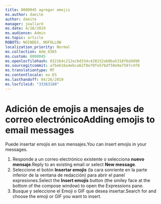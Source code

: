 ```yaml
---
title: 8000045 agregar emojis
ms.author: daeite
author: daeite
manager: joallard
ms.date: 4/26/2019
ms.audience: Admin
ms.topic: article
ROBOTS: NOINDEX, NOFOLLOW
localization_priority: Normal
ms.collection: Adm_O365
ms.custom: 8000045
ms.openlocfilehash: 032164c212ecbd334c420152ab0ba5318f6ddd90
ms.sourcegitcommit: a7be616a4ebca62f8e70fe576df58e9a7597c4f8
ms.translationtype: MT
ms.contentlocale: es-ES
ms.lasthandoff: 04/26/2019
ms.locfileid: "33363180"
---
```

# <a name="adding-emojis-to-email-messages"></a><span data-ttu-id="fa653-102">Adición de emojis a mensajes de correo electrónico</span><span class="sxs-lookup"><span data-stu-id="fa653-102">Adding emojis to email messages</span></span>

<span data-ttu-id="fa653-103">Puede insertar emojis en sus mensajes.</span><span class="sxs-lookup"><span data-stu-id="fa653-103">You can insert emojis in your messages.</span></span>

1. <span data-ttu-id="fa653-104">Responde a un correo electrónico existente o selecciona **nuevo mensaje**.</span><span class="sxs-lookup"><span data-stu-id="fa653-104">Reply to an existing email or select **New message**.</span></span>
1. <span data-ttu-id="fa653-105">Seleccione el botón **Insertar emojis** (la cara sonriente en la parte inferior de la ventana de redacción) para abrir el panel expresiones.</span><span class="sxs-lookup"><span data-stu-id="fa653-105">Select the **Insert emojis** button (the smiley face at the bottom of the compose window) to open the Expressions pane.</span></span>
1. <span data-ttu-id="fa653-106">Busque y seleccione el Emoji o GIF que desea insertar.</span><span class="sxs-lookup"><span data-stu-id="fa653-106">Search for and choose the emoji or GIF you want to insert.</span></span>